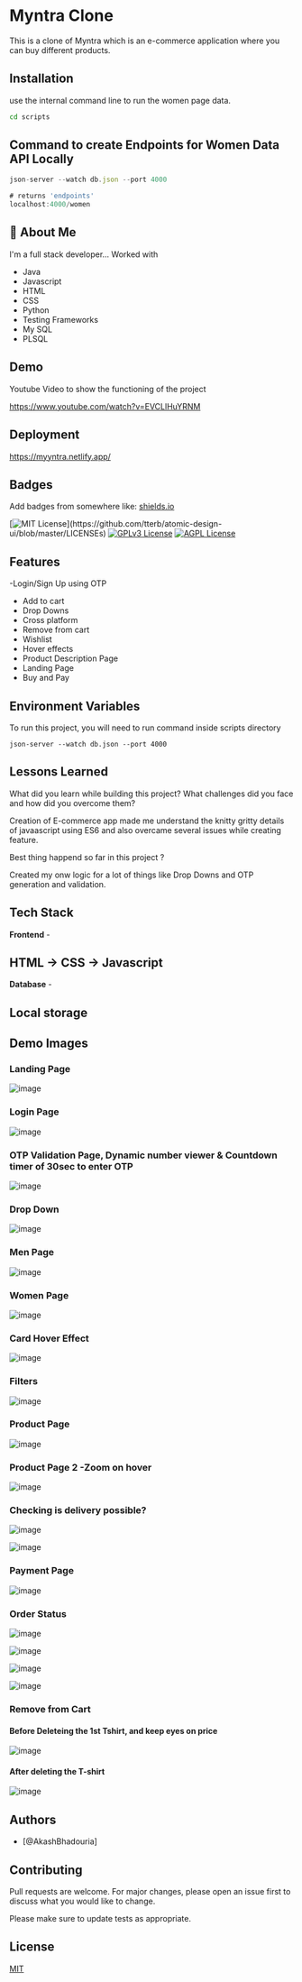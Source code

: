 # Myntra Clone

This is a clone of Myntra which is an e-commerce application where you can buy different products.

## Installation

use the internal command line to run the women page data.

```bash
cd scripts
 ```

## Command to create Endpoints for Women Data API Locally

```javascript
json-server --watch db.json --port 4000

# returns 'endpoints'
localhost:4000/women

```
## 🚀 About Me
I'm a full stack developer...
Worked with 
- Java
- Javascript
- HTML
- CSS 
- Python
- Testing Frameworks
- My SQL
- PLSQL

## Demo

Youtube Video to show the functioning of the project

https://www.youtube.com/watch?v=EVCLlHuYRNM


## Deployment

https://myyntra.netlify.app/


## Badges

Add badges from somewhere like: [shields.io](https://shields.io/)

[![MIT License](https://img.shields.io/apm/l/atomic-design-ui.svg?)](https://github.com/tterb/atomic-design-ui/blob/master/LICENSEs)
[![GPLv3 License](https://img.shields.io/badge/License-GPL%20v3-yellow.svg)](https://opensource.org/licenses/)
[![AGPL License](https://img.shields.io/badge/license-AGPL-blue.svg)](http://www.gnu.org/licenses/agpl-3.0)


## Features

-Login/Sign Up using OTP
- Add to cart
- Drop Downs
- Cross platform
- Remove from cart
- Wishlist
- Hover effects
- Product Description Page
- Landing Page
- Buy and Pay 


## Environment Variables

To run this project, you will need to run command inside scripts directory

``` json-server --watch db.json --port 4000 ```


## Lessons Learned

What did you learn while building this project? What challenges did you face and how did you overcome them?

Creation of E-commerce app made me understand the knitty gritty details of javaascript using ES6
and also overcame several issues while creating feature.

Best thing happend so far in this project ?

Created my onw logic for a lot of things like Drop Downs and OTP generation and validation.
## Tech Stack

**Frontend** - 

## HTML -> CSS -> Javascript

**Database** - 
## Local storage


## Demo Images

### Landing Page

![image](https://user-images.githubusercontent.com/25353461/174251551-6570a5a2-e77a-4d57-b209-26bde19dbe72.png)


### Login Page

![image](https://user-images.githubusercontent.com/25353461/174251615-8550460a-0693-4828-895f-24dea497630a.png)


### OTP Validation Page, Dynamic number viewer & Countdown timer of 30sec to enter OTP

![image](https://user-images.githubusercontent.com/25353461/174251753-20af8a9e-1808-4241-aabf-5f3c153696e2.png)


### Drop Down

![image](https://user-images.githubusercontent.com/25353461/174251868-513cf9d7-56d5-45c3-af71-fcdbcbc75268.png)


### Men Page

![image](https://user-images.githubusercontent.com/25353461/174251942-e0f40dc5-0a8d-4cfd-84cf-b7e9f3b2a27d.png)


### Women Page

![image](https://user-images.githubusercontent.com/25353461/174252096-35b2c3fc-3e47-41f4-b3fa-34e522c518e1.png)


### Card Hover Effect

![image](https://user-images.githubusercontent.com/25353461/174252185-2038f0de-361a-4dd1-8bd7-69b5d970b6a4.png)


### Filters

![image](https://user-images.githubusercontent.com/25353461/174252262-114e7d7c-ea2d-4908-9e26-322f6d7551ca.png)

### Product Page

![image](https://user-images.githubusercontent.com/25353461/174252401-998d2c08-bbb2-4522-b273-218689103aae.png)


### Product Page 2 -Zoom on hover

![image](https://user-images.githubusercontent.com/25353461/174252576-1066fa7c-90c8-4110-97d6-ff93b65bfcb8.png)


### Checking is delivery possible?

![image](https://user-images.githubusercontent.com/25353461/174252671-a52effad-b432-463a-b307-cc2077279e9f.png)

![image](https://user-images.githubusercontent.com/25353461/174252735-a45797dd-b9aa-40e9-a81e-a519c2d7b2fe.png)

### Payment Page 

![image](https://user-images.githubusercontent.com/25353461/174252860-39e2e936-8ecb-4b3d-b632-91cd2a6e6e8c.png)

### Order Status

![image](https://user-images.githubusercontent.com/25353461/174253013-fd7f36d7-3651-46bc-962e-ca3f5e59dfa9.png)


![image](https://user-images.githubusercontent.com/25353461/174253049-c73ee51f-6bb7-4228-990e-41ac75063862.png)


![image](https://user-images.githubusercontent.com/25353461/174253086-39eba367-3434-49f4-aad2-712d38055f18.png)


![image](https://user-images.githubusercontent.com/25353461/174253119-e3cb1c5d-9691-402d-b796-83d923137911.png)


### Remove from Cart

#### Before Deleteing the 1st Tshirt, and keep eyes on price

![image](https://user-images.githubusercontent.com/25353461/174253265-3ccd1572-6793-47df-a424-c23d3a4ac0c9.png)

#### After deleting the T-shirt

![image](https://user-images.githubusercontent.com/25353461/174253359-c132d7bb-0e40-44d9-a7b9-9a9dad347caa.png)



## Authors

- [@AkashBhadouria]


## Contributing
Pull requests are welcome. For major changes, please open an issue first to discuss what you would like to change.

Please make sure to update tests as appropriate.


## License
[MIT](https://choosealicense.com/licenses/mit/)

 
